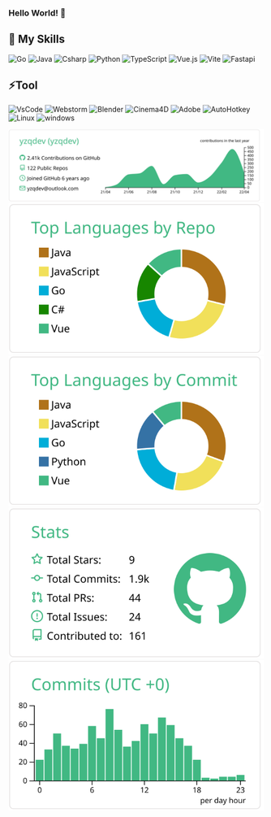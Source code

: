 ### Hello World! 👏

## 🎍 My Skills

![Go](https://img.shields.io/badge/-Go-black?style=flat-square&logo=go)
![Java](https://img.shields.io/badge/-Java-black?style=flat-square&logo=java)
![Csharp](https://img.shields.io/badge/-Csharp-black?style=flat-square&logo=csharp&logoColor=FFFFFF)
![Python](https://img.shields.io/badge/-Python-black?style=flat-square&logo=Python)
![TypeScript](https://img.shields.io/badge/-Typescript-black?style=flat-square&logo=typescript&logoColor=FFFFFF)
![Vue.js](https://img.shields.io/badge/-Vue.js-%232c3e50?style=flat-square&logo=Vue.js)
![Vite](https://img.shields.io/badge/-Vite-646CFF?style=flat-square&logo=Vite&logoColor=white)
![Fastapi](https://img.shields.io/badge/-Fastapi-black?style=flat-square&logo=fastapi&logoColor=FFFFFF)

## ⚡Tool

![VsCode](https://img.shields.io/badge/-VSCode-007acc?style=flat-square&logo=Visual%20Studio%20Code&logoColor=white)
![Webstorm](https://img.shields.io/badge/-Webstorm-000000?style=flat-square&logo=webstorm&logoColor=FFFFFF)
![Blender](https://img.shields.io/badge/-Blender-F5792A?style=flat-square&logo=blender&logoColor=FFFFFF)
![Cinema4D](https://img.shields.io/badge/-Cinema4D-011A6A?style=flat-square&logo=Cinema4D)
![Adobe](https://img.shields.io/badge/-Adobe-FF0000?style=flat-square&logo=Adobe)
![AutoHotkey](https://img.shields.io/badge/-AutoHotkey-334455?style=flat-square&logo=AutoHotkey&logoColor=FFFFFF)
![Linux](https://img.shields.io/badge/-LinuxMint-8ec76f?style=flat-square&logo=linuxmint&logoColor=FFFFFF)
![windows](https://img.shields.io/badge/Windows-10-2376bc?style=flat-square&logo=windows&logoColor=ffffff)

 ![](https://raw.githubusercontent.com/yzqdev/yzqdev/main/profile-summary-card-output/vue/0-profile-details.svg)
 ![](https://raw.githubusercontent.com/yzqdev/yzqdev/main/profile-summary-card-output/vue/1-repos-per-language.svg)  ![](https://raw.githubusercontent.com/yzqdev/yzqdev/main/profile-summary-card-output/vue/2-most-commit-language.svg)
 ![](https://raw.githubusercontent.com/yzqdev/yzqdev/main/profile-summary-card-output/vue/3-stats.svg)   ![](https://raw.githubusercontent.com/yzqdev/yzqdev/main/profile-summary-card-output/vue/4-productive-time.svg)
